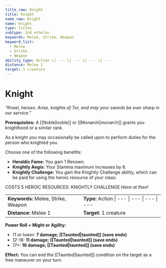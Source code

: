 ```yaml
---
title_raw: Knight
title: Knight
name_raw: Knight
name: Knight
type: titles
subtype: 2nd echelon
keywords: Melee, Strike, Weapon
keyword_list:
  - Melee
  - Strike
  - Weapon
ability_type: Action \| --- \| --- \| --- \| ---
distance: Melee 1
target: 1 creature
---
```


# Knight

*"Kneel, heroes. Arise, knights of Tor, and may your swords be ever sharp in our service."*

**Prerequisites:** A [[Noble|noble]] or [[Monarch|monarch]] grants you knighthood or a similar rank.

As a knight you may occasionally be called upon to perform duties for the person who knighted you.

Choose one of the following benefits:

- **Heraldic Fame:** You gain 1 Renown.
- **Knightly Aegis:** Your Stamina maximum increases by 6.
- **Knightly Challenge:** You gain the Knightly Challenge ability, which can be paid for using the heroic resource of your class:

COSTS 5 HEROIC RESOURCES: KNIGHTLY CHALLENGE *Have at thee!*

|                                     |                                              |
| :---------------------------------- | :------------------------------------------- |
| **Keywords:** Melee, Strike, Weapon | **Type:** Action \| --- \| --- \| --- \| --- |
| **Distance:** Melee 1               | **Target:** 1 creature                       |

**Power Roll + Might or Agility:**

- *11 or lower:* **7 damage; [[Taunted|taunted]] (save ends)**
- *12-16:* **11 damage; [[Taunted|taunted]] (save ends)**
- *17+:* **16 damage; [[Taunted|taunted]] (save ends)**

**Effect:** You can end the [[Taunted|taunted]] condition on the target as a free maneuver on your turn.
